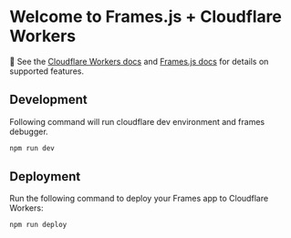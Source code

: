 # Welcome to Frames.js + Cloudflare Workers

📖 See the [Cloudflare Workers docs](https://workers.cloudflare.com) and [Frames.js docs](https://framesjs.org) for details on supported features.

## Development

Following command will run cloudflare dev environment and frames debugger.

```sh
npm run dev
```

## Deployment

Run the following command to deploy your Frames app to Cloudflare Workers:

```sh
npm run deploy
```
